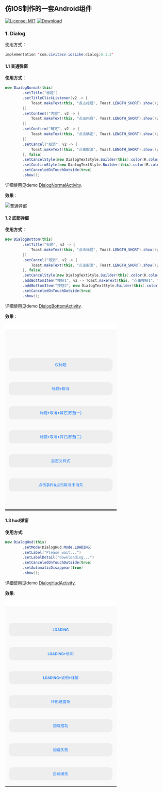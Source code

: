 ## 仿IOS制作的一套Android组件

[![License: MIT](https://img.shields.io/badge/License-MIT-yellow.svg)](https://opensource.org/licenses/MIT)  [![Download](https://api.bintray.com/packages/civitasv/iosLike/dialog/images/download.svg)](https://bintray.com/civitasv/iosLike/dialog/_latestVersion)

### 1. Dialog

使用方式：
```java
implementation 'com.civitasv.iosLike:dialog:0.1.3'
```
#### 1.1 普通弹窗

**使用方式**：

```java
new DialogNormal(this)
        .setTitle("标题")
        .setTitleClickListener(v2 -> {
            Toast.makeText(this, "点击标题", Toast.LENGTH_SHORT).show();
        })
        .setContent("内容", v2 -> {
            Toast.makeText(this, "点击内容", Toast.LENGTH_SHORT).show();
        })
        .setConfirm("确定", v2 -> {
            Toast.makeText(this, "点击确定", Toast.LENGTH_SHORT).show();
        })
        .setCancel("取消", v2 -> {
            Toast.makeText(this, "点击取消", Toast.LENGTH_SHORT).show();
        }, false)
        .setCancelStyle(new DialogTextStyle.Builder(this).color(R.color.ios_like_green).typeface(Typeface.create(Typeface.MONOSPACE, Typeface.BOLD_ITALIC)).build())
        .setConfirmStyle(new DialogTextStyle.Builder(this).color(R.color.ios_like_purple).typeface(Typeface.create(Typeface.SANS_SERIF, Typeface.ITALIC)).build())
        .setCanceledOnTouchOutside(true)
        .show();
````

详细使用见demo [DialogNormalActivity](app/src/main/java/com/civitasv/ioslike/DialogNormalActivity.java).

**效果**：

![普通弹窗](image/dialog_normal.gif)


#### 1.2 底部弹窗

**使用方式**：

```java
new DialogBottom(this)
        .setTitle("标题", v2 -> {
            Toast.makeText(this, "点击标题", Toast.LENGTH_SHORT).show();
        })
        .setCancel("取消", v2 -> {
            Toast.makeText(this, "点击取消", Toast.LENGTH_SHORT).show();
        }, false)
        .setCancelStyle(new DialogTextStyle.Builder(this).color(R.color.ios_like_green).typeface(Typeface.create(Typeface.MONOSPACE, Typeface.BOLD_ITALIC)).build())
        .addBottomItem("按钮1", v2 -> Toast.makeText(this, "点击按钮1", Toast.LENGTH_SHORT).show(), new DialogTextStyle.Builder(this).color(R.color.ios_like_pink).typeface(Typeface.create(Typeface.MONOSPACE, Typeface.BOLD_ITALIC)).build())
        .addBottomItem("按钮2", new DialogTextStyle.Builder(this).color(R.color.ios_like_purple).textSize(20).typeface(Typeface.create(Typeface.MONOSPACE, Typeface.BOLD_ITALIC)).build())
        .setCanceledOnTouchOutside(true)
        .show();
```

详细使用见demo [DialogBottomActivity](app/src/main/java/com/civitasv/ioslike/DialogBottomActivity.java).

**效果**：

![底部弹窗](image/dialog_bottom.gif)

#### 1.3 hud弹窗

**使用方式**:

```java
new DialogHud(this)
        .setMode(DialogHud.Mode.LOADING)
        .setLabel("Please wait...")
        .setLabelDetail("downloading...")
        .setCanceledOnTouchOutside(true)
        .setAutomaticDisappear(true)
        .show();
```

详细使用见demo [DialogHudActivity](app/src/main/java/com/civitasv/ioslike/DialogHudActivity.java).

**效果**:

![hud弹窗](image/dialog_hud.gif)


